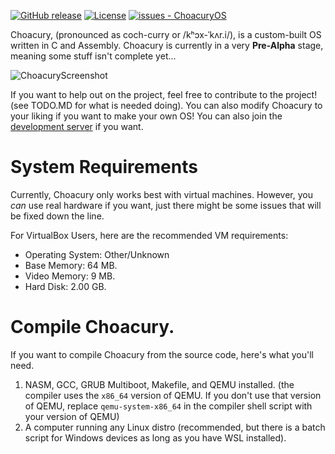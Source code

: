 [![GitHub release](https://img.shields.io/github/release/Pineconium/ChoacuryOS?include_prereleases=&sort=semver&color=blue)](https://github.com/Pineconium/ChoacuryOS/releases/)
[![License](https://img.shields.io/badge/License-GPL--3.0-blue)](#license)
[![issues - ChoacuryOS](https://img.shields.io/github/issues/Pineconium/ChoacuryOS)](https://github.com/Pineconium/ChoacuryOS/issues)


Choacury, (pronounced as coch-curry or /kʰɔx-ˈkʌr.i/), is a custom-built OS written in C and Assembly. Choacury is currently in a very **Pre-Alpha** stage, meaning some stuff isn't complete yet...

![ChoacuryScreenshot](https://raw.githubusercontent.com/Pineconium/ChoacuryOS/main/choacuryscreenshot.png)

If you want to help out on the project, feel free to contribute to the project! (see TODO.MD for what is needed doing). You can also modify Choacury to your liking if you want to make your own OS! You can also join the [development server](https://discord.gg/qhgDWrzCvg) if you want.

# System Requirements
Currently, Choacury only works best with virtual machines. However, you *can* use real hardware if you want, just there might be some issues that will be fixed down the line.

For VirtualBox Users, here are the recommended VM requirements:
- Operating System: Other/Unknown
- Base Memory: 64 MB.
- Video Memory: 9 MB.
- Hard Disk: 2.00 GB.

# Compile Choacury.
If you want to compile Choacury from the source code, here's what you'll need.
1. NASM, GCC, GRUB Multiboot, Makefile, and QEMU installed. (the compiler uses the `x86_64` version of QEMU. If you don't use that version of QEMU, replace `qemu-system-x86_64` in the compiler shell script with your version of QEMU)
2. A computer running any Linux distro (recommended, but there is a batch script for Windows devices as long as you have WSL installed).
